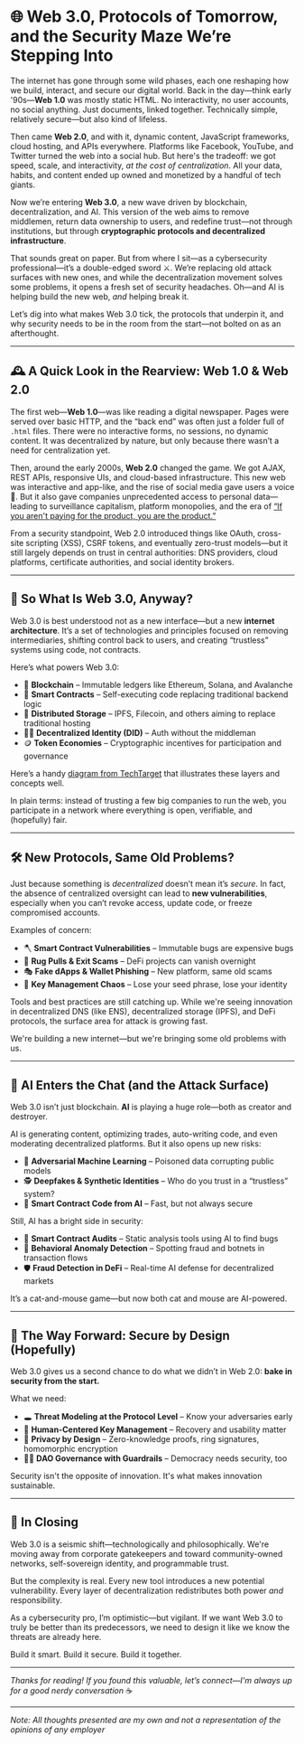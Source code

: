 # 🌐 Web 3.0, Protocols of Tomorrow, and the Security Maze We’re Stepping Into

The internet has gone through some wild phases, each one reshaping how we build, interact, and secure our digital world. Back in the day—think early '90s—**Web 1.0** was mostly static HTML. No interactivity, no user accounts, no social anything. Just documents, linked together. Technically simple, relatively secure—but also kind of lifeless.

Then came **Web 2.0**, and with it, dynamic content, JavaScript frameworks, cloud hosting, and APIs everywhere. Platforms like Facebook, YouTube, and Twitter turned the web into a social hub. But here's the tradeoff: we got speed, scale, and interactivity, *at the cost of centralization*. All your data, habits, and content ended up owned and monetized by a handful of tech giants.

Now we’re entering **Web 3.0**, a new wave driven by blockchain, decentralization, and AI. This version of the web aims to remove middlemen, return data ownership to users, and redefine trust—not through institutions, but through **cryptographic protocols and decentralized infrastructure**.

That sounds great on paper. But from where I sit—as a cybersecurity professional—it’s a double-edged sword ⚔️. We’re replacing old attack surfaces with new ones, and while the decentralization movement solves some problems, it opens a fresh set of security headaches. Oh—and AI is helping build the new web, *and* helping break it.

Let’s dig into what makes Web 3.0 tick, the protocols that underpin it, and why security needs to be in the room from the start—not bolted on as an afterthought.

---

## 🕰️ A Quick Look in the Rearview: Web 1.0 & Web 2.0

The first web—**Web 1.0**—was like reading a digital newspaper. Pages were served over basic HTTP, and the “back end” was often just a folder full of `.html` files. There were no interactive forms, no sessions, no dynamic content. It was decentralized by nature, but only because there wasn’t a need for centralization yet.

Then, around the early 2000s, **Web 2.0** changed the game. We got AJAX, REST APIs, responsive UIs, and cloud-based infrastructure. This new web was interactive and app-like, and the rise of social media gave users a voice 📢. But it also gave companies unprecedented access to personal data—leading to surveillance capitalism, platform monopolies, and the era of [“If you aren't paying for the product, you are the product.”](https://youtu.be/PtqlU_wT-oo?si=AeLZK1G5j9ZsJ5tF)

From a security standpoint, Web 2.0 introduced things like OAuth, cross-site scripting (XSS), CSRF tokens, and eventually zero-trust models—but it still largely depends on trust in central authorities: DNS providers, cloud platforms, certificate authorities, and social identity brokers.

---

## 🤖 So What Is Web 3.0, Anyway?

Web 3.0 is best understood not as a new interface—but a new **internet architecture**. It’s a set of technologies and principles focused on removing intermediaries, shifting control back to users, and creating “trustless” systems using code, not contracts.

Here’s what powers Web 3.0:

- 🔗 **Blockchain** – Immutable ledgers like Ethereum, Solana, and Avalanche
- 🤝 **Smart Contracts** – Self-executing code replacing traditional backend logic
- 📁 **Distributed Storage** – IPFS, Filecoin, and others aiming to replace traditional hosting
- 🧑‍💻 **Decentralized Identity (DID)** – Auth without the middleman
- 🪙 **Token Economies** – Cryptographic incentives for participation and governance

Here’s a handy [diagram from TechTarget](https://www.techtarget.com/whatis/definition/Web-30) that illustrates these layers and concepts well.

In plain terms: instead of trusting a few big companies to run the web, you participate in a network where everything is open, verifiable, and (hopefully) fair.

---

## 🛠️ New Protocols, Same Old Problems?

Just because something is *decentralized* doesn’t mean it’s *secure*. In fact, the absence of centralized oversight can lead to **new vulnerabilities**, especially when you can’t revoke access, update code, or freeze compromised accounts.

Examples of concern:

- 🪓 **Smart Contract Vulnerabilities** – Immutable bugs are expensive bugs
- 🧙 **Rug Pulls & Exit Scams** – DeFi projects can vanish overnight
- 🎭 **Fake dApps & Wallet Phishing** – New platform, same old scams
- 🔑 **Key Management Chaos** – Lose your seed phrase, lose your identity

Tools and best practices are still catching up. While we're seeing innovation in decentralized DNS (like ENS), decentralized storage (IPFS), and DeFi protocols, the surface area for attack is growing fast.

We're building a new internet—but we're bringing some old problems with us.

---

## 🧠 AI Enters the Chat (and the Attack Surface)

Web 3.0 isn’t just blockchain. **AI** is playing a huge role—both as creator and destroyer.

AI is generating content, optimizing trades, auto-writing code, and even moderating decentralized platforms. But it also opens up new risks:

- 🧨 **Adversarial Machine Learning** – Poisoned data corrupting public models
- 🕵️ **Deepfakes & Synthetic Identities** – Who do you trust in a “trustless” system?
- 🤖 **Smart Contract Code from AI** – Fast, but not always secure

Still, AI has a bright side in security:

- 🧪 **Smart Contract Audits** – Static analysis tools using AI to find bugs
- 🧭 **Behavioral Anomaly Detection** – Spotting fraud and botnets in transaction flows
- 🛡️ **Fraud Detection in DeFi** – Real-time AI defense for decentralized markets

It’s a cat-and-mouse game—but now both cat and mouse are AI-powered.

---

## 🧱 The Way Forward: Secure by Design (Hopefully)

Web 3.0 gives us a second chance to do what we didn’t in Web 2.0: **bake in security from the start.**

What we need:

- 🕳️ **Threat Modeling at the Protocol Level** – Know your adversaries early
- 🔐 **Human-Centered Key Management** – Recovery and usability matter
- 👻 **Privacy by Design** – Zero-knowledge proofs, ring signatures, homomorphic encryption
- 🧑‍⚖️ **DAO Governance with Guardrails** – Democracy needs security, too

Security isn't the opposite of innovation. It's what makes innovation sustainable.

---

## 🧩 In Closing

Web 3.0 is a seismic shift—technologically and philosophically. We're moving away from corporate gatekeepers and toward community-owned networks, self-sovereign identity, and programmable trust.

But the complexity is real. Every new tool introduces a new potential vulnerability. Every layer of decentralization redistributes both power *and* responsibility.

As a cybersecurity pro, I’m optimistic—but vigilant. If we want Web 3.0 to truly be better than its predecessors, we need to design it like we know the threats are already here.

Build it smart. Build it secure. Build it together.

---

*Thanks for reading! If you found this valuable, let’s connect—I'm always up for a good nerdy conversation* ☕

---

*Note: All thoughts presented are my own and not a representation of the opinions of any employer*
